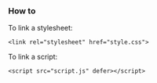 ### How to

To link a stylesheet:

    <link rel="stylesheet" href="style.css">

To link a script:

    <script src="script.js" defer></script>